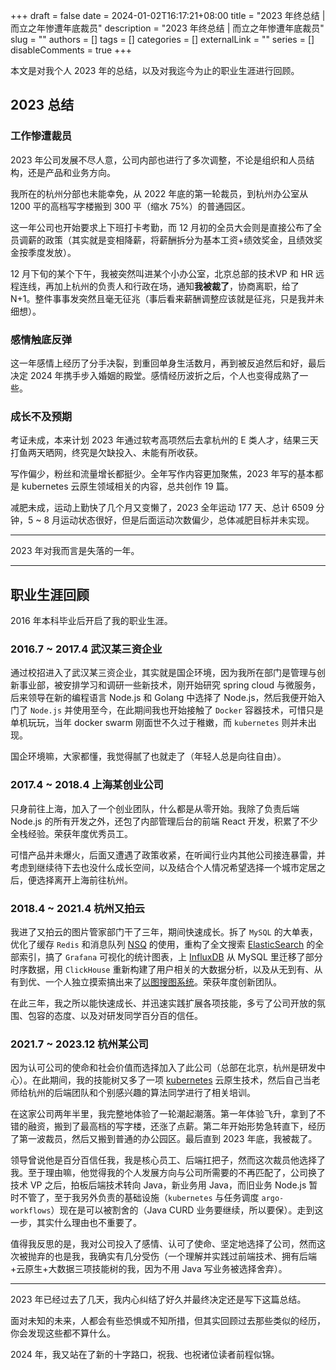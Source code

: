 +++
draft = false
date = 2024-01-02T16:17:21+08:00
title = "2023 年终总结 | 而立之年惨遭年底裁员"
description = "2023 年终总结 | 而立之年惨遭年底裁员"
slug = ""
authors = []
tags = []
categories = []
externalLink = ""
series = []
disableComments = true
+++

本文是对我个人 2023 年的总结，以及对我迄今为止的职业生涯进行回顾。

## 2023 总结

### 工作惨遭裁员

2023 年公司发展不尽人意，公司内部也进行了多次调整，不论是组织和人员结构，还是产品和业务方向。

我所在的杭州分部也未能幸免，从 2022 年底的第一轮裁员，到杭州办公室从 1200 平的高档写字楼搬到 300 平（缩水 75%）的普通园区。

这一年公司也开始要求上下班打卡考勤，而 12 月初的全员大会则是直接公布了全员调薪的政策（其实就是变相降薪，将薪酬拆分为基本工资+绩效奖金，且绩效奖金按季度发放）。

12 月下旬的某个下午，我被突然叫进某个小办公室，北京总部的技术VP 和 HR 远程连线，再加上杭州的负责人和行政在场，通知**我被裁了**，协商离职，给了 N+1。整件事事发突然且毫无征兆（事后看来薪酬调整应该就是征兆，只是我并未细想）。

### 感情触底反弹

这一年感情上经历了分手决裂，到重回单身生活数月，再到被反追然后和好，最后决定 2024 年携手步入婚姻的殿堂。感情经历波折之后，个人也变得成熟了一些。

### 成长不及预期

考证未成，本来计划 2023 年通过软考高项然后去拿杭州的 E 类人才，结果三天打鱼两天晒网，终究是欠缺投入、未能有所收获。

写作偏少，粉丝和流量增长都挺少。全年写作内容更加聚焦，2023 年写的基本都是 kubernetes 云原生领域相关的内容，总共创作 19 篇。

减肥未成，运动上勤快了几个月又变懒了，2023 全年运动 177 天、总计 6509 分钟，5 ~ 8 月运动状态很好，但是后面运动次数偏少，总体减肥目标并未实现。

---

2023 年对我而言是失落的一年。

---

## 职业生涯回顾

2016 年本科毕业后开启了我的职业生涯。

### 2016.7 ~ 2017.4 武汉某三资企业

通过校招进入了武汉某三资企业，其实就是国企环境，因为我所在部门是管理与创新事业部，被安排学习和调研一些新技术，刚开始研究 spring cloud 与微服务，后来领导在新的编程语言 Node.js 和 Golang 中选择了 Node.js，然后我便开始入门了 `Node.js` 并使用至今，在此期间我也开始接触了 `Docker` 容器技术，可惜只是单机玩玩，当年 docker swarm 刚面世不久过于稚嫩，而 `kubernetes` 则并未出现。

国企环境嘛，大家都懂，我觉得腻了也就走了（年轻人总是向往自由）。

### 2017.4 ~ 2018.4 上海某创业公司

只身前往上海，加入了一个创业团队，什么都是从零开始。我除了负责后端 Node.js 的所有开发之外，还包了内部管理后台的前端 React 开发，积累了不少全栈经验。荣获年度优秀员工。

可惜产品并未爆火，后面又遭遇了政策收紧，在听闻行业内其他公司接连暴雷，并考虑到继续待下去也没什么成长空间，以及结合个人情况希望选择一个城市定居之后，便选择离开上海前往杭州。

### 2018.4 ~ 2021.4 杭州又拍云

我进了又拍云的图片管家部门干了三年，期间快速成长。拆了 `MySQL` 的大单表，优化了缓存 `Redis` 和消息队列 [NSQ](https://mp.weixin.qq.com/mp/appmsgalbum?__biz=MzIwODc3MjU3OA==&action=getalbum&album_id=1370575732577239040#wechat_redirect) 的使用，重构了全文搜索 [ElasticSearch](https://mp.weixin.qq.com/mp/appmsgalbum?__biz=MzIwODc3MjU3OA==&action=getalbum&album_id=1370571231199854594#wechat_redirect) 的全部索引，搞了 `Grafana` 可视化的统计图表，上 [InfluxDB](https://mp.weixin.qq.com/mp/appmsgalbum?__biz=MzIwODc3MjU3OA==&action=getalbum&album_id=1370371615615451137#wechat_redirect) 从 MySQL 里迁移了部分时序数据，用 `ClickHouse` 重新构建了用户相关的大数据分析，以及从无到有、从有到优、一个人独立摸索搞出来了[以图搜图系统](https://mp.weixin.qq.com/s?__biz=MzIwODc3MjU3OA==&mid=2247484458&idx=1&sn=9a5a9e8e2c8ed0f01d7bbe3d7078a860)。荣获年度创新团队。

在此三年，我之所以能快速成长、并迅速实践扩展各项技能，多亏了公司开放的氛围、包容的态度、以及对研发同学百分百的信任。

### 2021.7 ~ 2023.12 杭州某公司

因为认可公司的使命和社会价值而选择加入了此公司（总部在北京，杭州是研发中心）。在此期间，我的技能树又多了一项 [kubernetes](https://mp.weixin.qq.com/mp/appmsgalbum?__biz=MzIwODc3MjU3OA==&action=getalbum&album_id=2308184139046486017#wechat_redirect) 云原生技术，然后自己当老师给杭州的后端团队和个别感兴趣的算法同学进行了相关培训。

在这家公司两年半里，我完整地体验了一轮潮起潮落。第一年体验飞升，拿到了不错的融资，搬到了最高档的写字楼，还涨了点薪。第二年开始形势急转直下，经历了第一波裁员，然后又搬到普通的办公园区。最后直到 2023 年底，我被裁了。

领导曾说他是百分百信任我，我是核心员工、后端扛把子，然而这次裁员他选择了我。至于理由嘛，他觉得我的个人发展方向与公司所需要的不再匹配了，公司换了技术 VP 之后，拍板后端技术转向 Java，新业务用 Java，而旧业务 Node.js 暂时不管了，至于我另外负责的基础设施（`kubernetes` 与任务调度 `argo-workflows`）现在是可以被割舍的（Java CURD 业务要继续，所以要保）。走到这一步，其实什么理由也不重要了。

值得我反思的是，我对公司投入了感情、认可了使命、坚定地选择了公司，然而这次被抛弃的也是我，我确实有几分受伤（一个理解并实践过前端技术、拥有后端+云原生+大数据三项技能树的我，因为不用 Java 写业务被选择舍弃）。

---

2023 年已经过去了几天，我内心纠结了好久并最终决定还是写下这篇总结。

面对未知的未来，人都会有些恐惧或不知所措，但其实回顾过去那些类似的经历，你会发现这些都不算什么。

2024 年，我又站在了新的十字路口，祝我、也祝诸位读者前程似锦。
